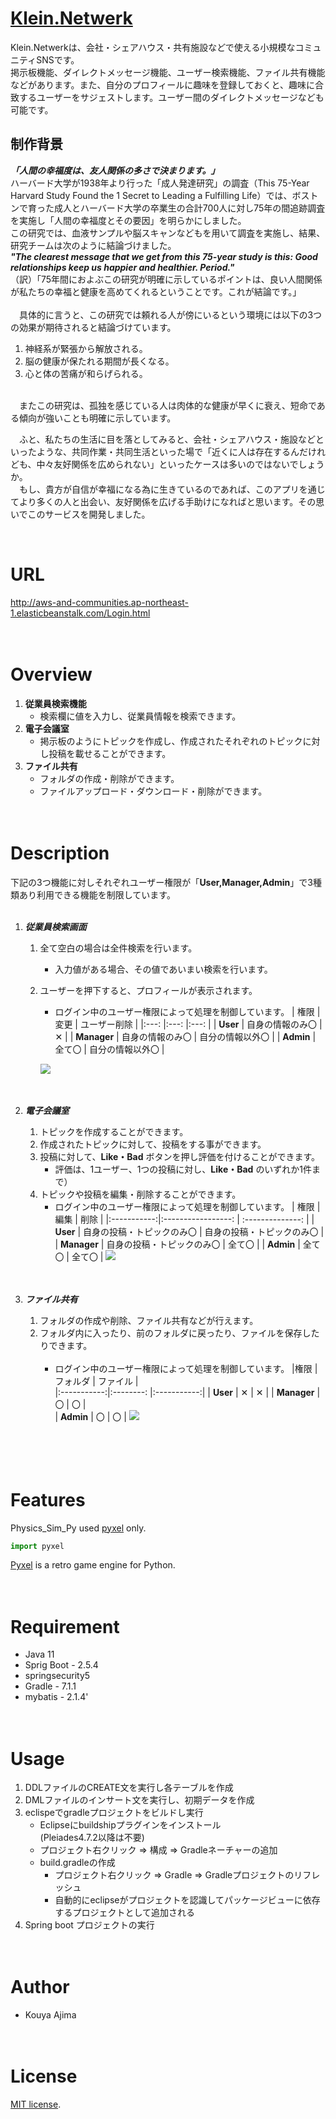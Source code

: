 # [Klein.Netwerk](http://http://aws-and-communities.ap-northeast-1.elasticbeanstalk.com/Login.html)

   Klein.Netwerkは、会社・シェアハウス・共有施設などで使える小規模なコミュニティSNSです。<br>
   掲示板機能、ダイレクトメッセージ機能、ユーザー検索機能、ファイル共有機能などがあります。また、自分のプロフィールに趣味を登録しておくと、趣味に合致するユーザーをサジェストします。ユーザー間のダイレクトメッセージなども可能です。


## 制作背景
  ***「人間の幸福度は、友人関係の多さで決まります。」*** <br>
  ハーバード大学が1938年より行った「成人発達研究」の調査（This 75-Year Harvard Study Found the 1 Secret to Leading a Fulfilling Life）では、ボストンで育った成人とハーバード大学の卒業生の合計700人に対し75年の間追跡調査を実施し「人間の幸福度とその要因」を明らかにしました。<br>
  この研究では、血液サンプルや脳スキャンなどもを用いて調査を実施し、結果、研究チームは次のように結論づけました。<br>
	***"The clearest message that we get from this 75-year study is this: Good relationships keep us happier and healthier. Period."***<br>
	（訳）｢75年間におよぶこの研究が明確に示しているポイントは、良い人間関係が私たちの幸福と健康を高めてくれるということです。これが結論です。｣<br>
	<br>
　具体的に言うと、この研究では頼れる人が傍にいるという環境には以下の3つの効果が期待されると結論づけています。<br>
  1. 神経系が緊張から解放される。
  2. 脳の健康が保たれる期間が長くなる。
  3. 心と体の苦痛が和らげられる。
  <br>
　またこの研究は、孤独を感じている人は肉体的な健康が早くに衰え、短命である傾向が強いことも明確に示しています。<br>

　ふと、私たちの生活に目を落としてみると、会社・シェアハウス・施設などといったような、共同作業・共同生活といった場で「近くに人は存在するんだけれども、中々友好関係を広められない」といったケースは多いのではないでしょうか。<br>
　もし、貴方が自信が幸福になる為に生きているのであれば、このアプリを通じてより多くの人と出会い、友好関係を広げる手助けになればと思います。その思いでこのサービスを開発しました。


<br>



# URL
http://aws-and-communities.ap-northeast-1.elasticbeanstalk.com/Login.html
<br><br><br>



# Overview
1. **従業員検索機能**
   + 検索欄に値を入力し、従業員情報を検索できます。
2. **電子会議室**
   + 掲示板のようにトピックを作成し、作成されたそれぞれのトピックに対し投稿を載せることができます。
3. **ファイル共有**
   + フォルダの作成・削除ができます。
   + ファイルアップロード・ダウンロード・削除ができます。
<br><br><br>



# Description
下記の3つ機能に対しそれぞれユーザー権限が「**User,Manager,Admin**」で3種類あり利用できる機能を制限しています。<br>
<br>

1. ***従業員検索画面***
   1. 全て空白の場合は全件検索を行います。
      - 入力値がある場合、その値であいまい検索を行います。
   2. ユーザーを押下すると、プロフィールが表示されます。
      - ログイン中のユーザー権限によって処理を制御しています。
        | 権限		| 変更		| ユーザー削除     | 
        |:---:		|:---:		|:---:          |
        | **User**	| 自身の情報のみ〇 	| ✕      	|
        | **Manager**	| 自身の情報のみ〇	| 自分の情報以外〇 	|
        | **Admin**	| 全て〇		| 自分の情報以外〇	| 
        
       ![](https://cpp-learning.com/wp-content/uploads/2019/05/pyxel-190505-161951.gif)
<br><br><br>      
        
2. ***電子会議室***
   1. トピックを作成することができます。
   2. 作成されたトピックに対して、投稿をする事ができます。
   3. 投稿に対して、**Like・Bad** ボタンを押し評価を付けることができます。<br>
      - 評価は、1ユーザー、1つの投稿に対し、**Like・Bad** のいずれか1件まで）
   4. トピックや投稿を編集・削除することができます。
      - ログイン中のユーザー権限によって処理を制御しています。
        | 権限         | 編集                        | 削除                        | 
        |:-----------:|:-----------------:          |  :--------------:            |
        | **User**    | 自身の投稿・トピックのみ〇   | 自身の投稿・トピックのみ〇   |
        | **Manager** | 自身の投稿・トピックのみ〇   | 全て〇                       |
        | **Admin**   | 全て〇                      | 全て〇                       | 
       ![](https://cpp-learning.com/wp-content/uploads/2019/05/pyxel-190505-161951.gif)
<br><br><br>      
       

3. ***ファイル共有***
   1. フォルダの作成や削除、ファイル共有などが行えます。
   2. フォルダ内に入ったり、前のフォルダに戻ったり、ファイルを保存したりできます。<br><br>
      - ログイン中のユーザー権限によって処理を制御しています。
         |権限         | フォルダ   | ファイル    |  
         |:-----------:|:--------:  |:-----------:| 
         | **User**    | ✕         | ✕          | 
         | **Manager** | 〇         | 〇          |  
         | **Admin**   | 〇         | 〇          | 
        ![](https://cpp-learning.com/wp-content/uploads/2019/05/pyxel-190505-161951.gif)<br><br> 
 <br><br><br> 


# Features
Physics_Sim_Py used [pyxel](https://github.com/kitao/pyxel) only.

```python
import pyxel
```
[Pyxel](https://github.com/kitao/pyxel) is a retro game engine for Python.
<br><br><br>


 # Requirement 
 * Java 11 
 * Sprig Boot - 2.5.4
 * springsecurity5
 * Gradle - 7.1.1
 * mybatis - 2.1.4'
<br><br><br>


# Usage
1. DDLファイルのCREATE文を実行し各テーブルを作成
2. DMLファイルのインサート文を実行し、初期データを作成
3. eclispeでgradleプロジェクトをビルドし実行
   + Eclipseにbuildshipプラグインをインストール<br>
     (Pleiades4.7.2以降は不要)
   + プロジェクト右クリック ⇒ 構成 ⇒ Gradleネーチャーの追加
   + build.gradleの作成
     + プロジェクト右クリック ⇒ Gradle ⇒ Gradleプロジェクトのリフレッシュ
     + 自動的にeclipseがプロジェクトを認識してパッケージビューに依存するプロジェクトとして追加される
4. Spring boot プロジェクトの実行
<br><br><br>


# Author
* Kouya Ajima
<br><br><br>


# License
[MIT license](https://en.wikipedia.org/wiki/MIT_License).


